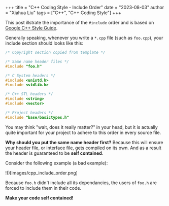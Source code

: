 +++
title = "C++ Coding Style - Include Order"
date = "2023-08-03"
author = "Xiahua Liu"
tags = ["C++", "C++ Coding Style"]
+++

This post illstrate the importance of the `#include` order and is based on [Google C++ Style Guide](https://google.github.io/styleguide/cppguide.html).

Generally speaking, whenever you write a `*.cpp` file (such as `foo.cpp`), your include section should looks like this:

```cpp
/* Copyright section copied from template */

/* Same name header files */
#include "foo.h"

/* C System headers */
#include <unistd.h>
#include <stdlib.h>

/* C++ STL headers */
#include <string>
#include <vector>

/* Project headers */
#include "base/basictypes.h"
```

You may think "wait, does it really matter?" in your head, but it is actually quite important for your project to adhere to this order in every source file.

**Why should you put the same name header first?** Because this will ensure your header file, or interface file, gets compiled on its own. And as a result the header is guaranteed to be **self contained**.

Consider the following example (a bad example):

!()[images/cpp_include_order.png]

Because `foo.h` didn't include all its dependancies, the users of `foo.h` are forced to include them in their code.

**Make your code self contained!**